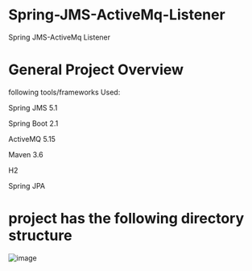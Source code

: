 # Spring-JMS-ActiveMq-Listener
Spring JMS-ActiveMq Listener

# General Project Overview
following tools/frameworks Used:  

Spring JMS 5.1

Spring Boot 2.1

ActiveMQ 5.15

Maven 3.6

H2

Spring JPA

# project has the following directory structure

![image](https://user-images.githubusercontent.com/55780025/65576133-eec40d80-dfa3-11e9-8ff9-44cdc4a13ecf.png)

